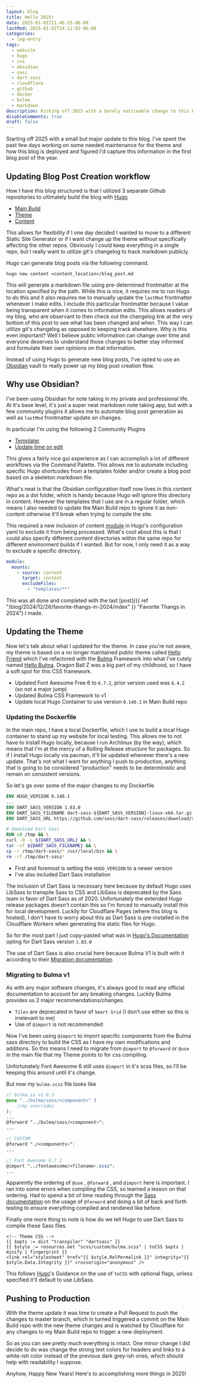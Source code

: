 ```yaml
---
layout: blog
title: Hello 2025!
date: 2025-01-01T11:46:15-06:00
lastMod: 2025-01-01T14:11:02-06:00
categories:
  - log-entry
tags:
  - website
  - hugo
  - css
  - obsidian
  - sass
  - dart-sass
  - cloudflare
  - github
  - docker
  - bulma
  - markdown
description: Kicking off 2025 with a barely noticeable change to this blog.
disableComments: true
draft: false
---
```

Starting off 2025 with a small but major update to this blog. I've spent the past few days working on some needed maintenance for the theme and how this blog is deployed and figured I'd capture this information in the first blog post of the year.

## Updating Blog Post Creation workflow
How I have this blog structured is that I utilized 3 separate Github repositories to ultimately build the blog with [Hugo](https://gohugo.io/)
- [Main Build](https://github.com/sinicide/huynguyen-blog-build)
- [Theme](https://github.com/sinicide/hugo-theme-hello-bulma)
- [Content](https://github.com/sinicide/huynguyen-blog-content)

This allows for flexibility if I one day decided I wanted to move to a different Static Site Generator or if I want change up the theme without specifically affecting the other repos. Obviously I could keep everything in a single repo, but I really want to utilize git's changelog to track markdown publicly.

Hugo can generate blog posts via the following command.
```cli
hugo new content <content_location>/blog_post.md
```

This will generate a markdown file using pre-determined frontmatter at the location specified by the path. While this is nice, it requires me to run Hugo to do this and it also requires me to manually update the `lastMod` frontmatter whenever I make edits. I include this particular frontmatter because I value being transparent when it comes to information edits. This allows readers of my blog, who are observant to then check out the changelog link at the very bottom of this post to see what has been changed and when. This way I can utilize git's changelog as opposed to keeping track elsewhere. Why is this even important? Well I believe public information can change over time and everyone deserves to understand those changes to better stay informed and formulate their own opinions on that information.

Instead of using Hugo to generate new blog posts, I've opted to use an [Obsidian](https://obsidian.md/) vault to really power up my blog post creation flow.

## Why use Obsidian?
I've been using Obsidian for note taking in my private and professional life. At it's base level, it's just a super neat markdown note taking app, but with a few community plugins it allows me to automate blog post generation as well as `lastMod` frontmatter update on changes.

In particular I'm using the following 2 Community Plugins
- [Templater](https://github.com/SilentVoid13/Templater)
- [Update time on edit](https://github.com/beaussan/update-time-on-edit-obsidian)

This gives a fairly nice gui experience as I can accomplish a lot of different workflows via the Command Palette. This allows me to automate including specific Hugo shortcodes from a templates folder and/or create a blog post based on a skeleton markdown file.

What's neat is that the Obsidian configuration itself now lives in this content repo as a dot folder, which is handy because Hugo will ignore this directory in content. However the templates that I use are in a regular folder, which means I also needed to update the Main Build repo to ignore it as non-content otherwise it'll break when trying to compile the site.

This required a new inclusion of content [module](https://gohugo.io/hugo-modules/configuration/#module-configuration-mounts) in Hugo's configuration yaml to exclude it from being processed. What's cool about this is that I could also specify different content directories within the same repo for different environment builds if I wanted. But for now, I only need it as a way to exclude a specific directory.
```yaml
module:
  mounts:
    - source: content
      target: content
      excludeFiles:
        - "templates/**"
```

This was all done and completed with the last [post]({{ ref "/blog/2024/12/26/favorite-thangs-in-2024/index" }} "Favorite Thangs in 2024") I made.

## Updating the Theme
Now let's talk about what I updated for the theme. In case you're not aware, my theme is based on a no longer maintained public theme called [Hello Friend](https://github.com/panr/hugo-theme-hello-friend) which I've refactored with the [Bulma](https://bulma.io/) Framework into what I've cutely named [Hello Bulma](https://github.com/sinicide/hugo-theme-hello-bulma). Dragon Ball Z was a big part of my childhood, so I have a soft spot for this CSS framework.

- Updated Font Awesome Free 6 to `6.7.2`, prior version used was `6.4.2` (so not a major jump)
- Updated Bulma CSS Framework to v1
- Update local Hugo Container to use version `0.140.1` in Main Build repo

### Updating the Dockerfile
In the main repo, I have a local Dockerfile, which I use to build a local Hugo container to stand up my website for local testing. This allows me to not have to install Hugo locally, because I run Archlinux (by the way), which means that I'm at the mercy of a Rolling Release structure for packages. So if I install Hugo locally via pacman, it'll be updated whenever there's a new update. That's not what I want for anything I push to production, anything that is going to be considered "production" needs to be deterministic and remain on consistent versions.

So let's go over some of the major changes to my Dockerfile
```dockerfile
ENV HUGO_VERSION 0.140.1
...
ENV DART_SASS_VERSION 1.83.0
ENV DART_SASS_FILENAME dart-sass-${DART_SASS_VERSION}-linux-x64.tar.gz
ENV DART_SASS_URL https://github.com/sass/dart-sass/releases/download/${DART_SASS_VERSION}/${DART_SASS_FILENAME}

# download Dart Sass
RUN cd /tmp && \
curl -O -L ${DART_SASS_URL} && \
tar -xf ${DART_SASS_FILENAME} && \
cp -r /tmp/dart-sass/* /usr/local/bin && \
rm -rf /tmp/dart-sass*
```

- First and foremost is setting the `HUGO_VERSION` to a newer version
- I've also included Dart Sass installation

The inclusion of Dart Sass is necessary here because by default Hugo uses LibSass to transpile Sass to CSS and LibSass is deprecated by the Sass team in favor of Dart Sass as of 2020. Unfortunately the extended Hugo release packages doesn't contain this so I'm forced to manually install this for local development. Luckily for Cloudflare Pages (where this blog is hosted), I don't have to worry about this as Dart Sass is pre-installed in the Cloudflare Workers when generating the static files for Hugo.

So for the most part I just copy-pasted what was in [Hugo's Documentation](https://gohugo.io/hugo-pipes/transpile-sass-to-css/#dart-sass) opting for Dart Sass version `1.83.0`

The use of Dart Sass is also crucial here because Bulma V1 is built with it according to their [Migration documentation](https://bulma.io/documentation/start/migrating-to-v1/#what-changes).

### Migrating to Bulma v1
As with any major software changes, it's always good to read any official documentation to account for any breaking changes. Luckily Bulma provides us 2 major recommendations/changes.
- `Tiles` are deprecated in favor of `Smart Grid` (I don't use either so this is irrelevant to me)
- Use of `@import` is not recommended

Now I've been using `@import` to import specific components from the Bulma sass directory to build the CSS as I have my own modifications and additions. So this means I need to migrate from `@import` to `@forward` or `@use` in the main file that my Theme points to for css compiling.

Unfortunately Font Awesome 6 still uses `@import` in it's scss files, so I'll be keeping this around until it's change.

But now my `bulma.scss` file looks like
```scss
// bulma.io v1.0.3
@use "../bulma/sass/<component>" (
	//my overrides
);
...
@forward "../bulma/sass/<component>";
...

// CUSTOM
@forward "./<components>";
...

// Font Awesome 6.7.2
@import "../fontawesome/<filename>.scss";
...
```
Apparently the ordering of `@use` , `@forward` , and `@import` here is important. I ran into some errors when compiling the CSS, so learned a lesson on that ordering. Had to spend a bit of time reading through the [Sass documentation](https://sass-lang.com/documentation/at-rules/forward/) on the usage of `@forward` and doing a bit of back and forth testing to ensure everything compiled and rendered like before.

Finally one more thing to note is how do we tell Hugo to use Dart Sass to compile these Sass files.

```htmx
<!-- Theme CSS -->
{{ $opts := dict "transpiler" "dartsass" }}
{{ $style := resources.Get "scss/custom/bulma.scss" | toCSS $opts | minify | fingerprint }}
<link rel="stylesheet" href="{{ $style.RelPermalink }}" integrity="{{ $style.Data.Integrity }}" crossorigin="anonymous" />
```

This follows [Hugo](https://gohugo.io/hugo-pipes/transpile-sass-to-css/#usage)'s Guidance on the use of `toCSS` with optional flags, unless specified it'll default to use LibSass.

## Pushing to Production
With the theme update it was time to create a Pull Request to push the changes to master branch, which in turned triggered a commit on the Main Build repo with the new theme changes and is watched by Cloudflare for any changes to my Main Build repo to trigger a new deployment.

So as you can see pretty much everything is intact. One minor change I did decide to do was change the strong text colors for headers and links to a white-ish color instead of the previous dark grey-ish ones, which should help with readability I suppose.

Anyhow, Happy New Years! Here's to accomplishing more things in 2025!